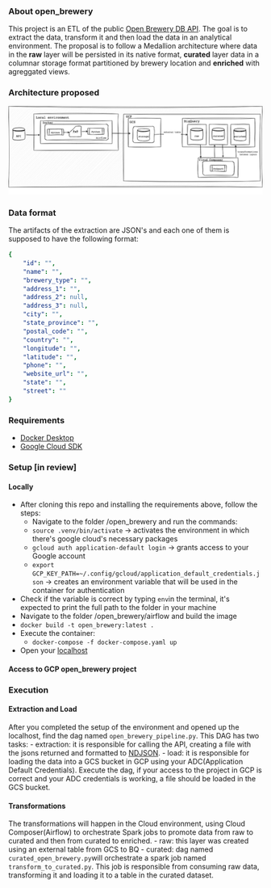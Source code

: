 ### About open_brewery
This project is an ETL of the public [Open Brewery DB API](https://www.openbrewerydb.org/documentation).
The goal is to extract the data, transform it and then load the data in an analytical environment. The proposal is to follow a Medallion architecture where data in the **raw** layer will be persisted in its native format, **curated** layer data in a columnar storage format partitioned by brewery location and **enriched** with agreggated views.

### Architecture proposed

![Label](/architecture.drawio.png)

### Data format
The artifacts of the extraction are JSON's and each one of them is supposed to have the following format:
````yaml
{
    "id": "",
    "name": "",
    "brewery_type": "",
    "address_1": "",
    "address_2": null,
    "address_3": null,
    "city": "",
    "state_province": "",
    "postal_code": "",
    "country": "",
    "longitude": "",
    "latitude": "",
    "phone": "",
    "website_url": "",
    "state": "",
    "street": ""
}
````

### Requirements
- [Docker Desktop](https://www.docker.com/products/docker-desktop/)
- [Google Cloud SDK](https://cloud.google.com/sdk/docs/install)

### Setup [in review]
#### Locally
- After cloning this repo and installing the requirements above, follow the steps: 
    - Navigate to the folder /open_brewery and run the commands:
    - ````source .venv/bin/activate```` -> activates the environment in which there's google cloud's necessary packages
    - ````gcloud auth application-default login```` -> grants access to your Google account
    - ````export GCP_KEY_PATH=~/.config/gcloud/application_default_credentials.json```` -> creates an environment variable that will be used in the container for authentication
- Check if the variable is correct by typing ````env````in the terminal, it's expected to print the full path to the folder in your machine
- Navigate to the folder /open_brewery/airflow  and build the image
- ````docker build -t open_brewery:latest . ````
- Execute the container: 
    - ````docker-compose -f docker-compose.yaml up````
- Open your [localhost](http://localhost:8080/)

#### Access to GCP open_brewery project 


### Execution

#### Extraction and Load
After you completed the setup of the environment and opened up the localhost, find the dag named ````open_brewery_pipeline.py````.
This DAG has two tasks: 
    - extraction: it is responsible for calling the API, creating a file with the jsons returned and formatted to [NDJSON](http://ndjson.org/).
    - load: it is responsible for loading the data into a GCS bucket in GCP using your ADC(Application Default Credentials).
Execute the dag, if your access to the project in GCP is correct and your ADC credentials is working, a file should be loaded in the GCS bucket.

#### Transformations
The transformations will happen in the Cloud environment, using Cloud Composer(Airflow) to orchestrate Spark jobs to promote data from raw to curated and then from curated to enriched.
    - raw: this layer was created using an external table from GCS to BQ
    - curated: dag named ````curated_open_brewery.py````will orchestrate a spark job named ````transform_to_curated.py````. This job is responsible from consuming raw data, transforming it and loading it to a table in the curated dataset.
